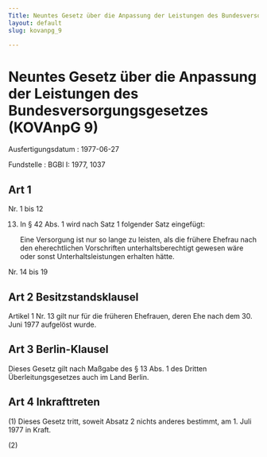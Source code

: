 ```yaml
---
Title: Neuntes Gesetz über die Anpassung der Leistungen des Bundesversorgungsgesetzes
layout: default
slug: kovanpg_9

---
```


# Neuntes Gesetz über die Anpassung der Leistungen des Bundesversorgungsgesetzes (KOVAnpG 9)

Ausfertigungsdatum
:   1977-06-27

Fundstelle
:   BGBl I: 1977, 1037



## Art 1

Nr. 1 bis 12

13. In § 42 Abs. 1 wird nach Satz 1 folgender Satz eingefügt:

    Eine Versorgung ist nur so lange zu leisten, als die frühere Ehefrau
    nach den eherechtlichen Vorschriften unterhaltsberechtigt gewesen wäre
    oder sonst Unterhaltsleistungen erhalten hätte.



Nr. 14 bis 19


## Art 2 Besitzstandsklausel

Artikel 1 Nr. 13 gilt nur für die früheren Ehefrauen, deren Ehe nach
dem 30. Juni 1977 aufgelöst wurde.


## Art 3 Berlin-Klausel

Dieses Gesetz gilt nach Maßgabe des § 13 Abs. 1 des Dritten
Überleitungsgesetzes auch im Land Berlin.


## Art 4 Inkrafttreten

(1) Dieses Gesetz tritt, soweit Absatz 2 nichts anderes bestimmt, am
1\. Juli 1977 in Kraft.

(2)

